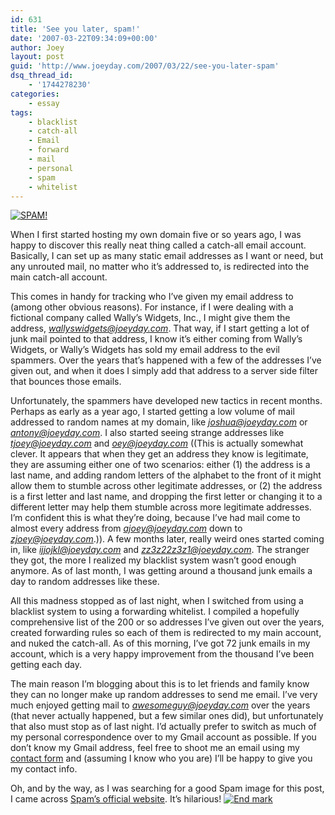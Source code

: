 ```yaml
---
id: 631
title: 'See you later, spam!'
date: '2007-03-22T09:34:09+00:00'
author: Joey
layout: post
guid: 'http://www.joeyday.com/2007/03/22/see-you-later-spam'
dsq_thread_id:
    - '1744278230'
categories:
    - essay
tags:
    - blacklist
    - catch-all
    - Email
    - forward
    - mail
    - personal
    - spam
    - whitelist
---
```


[![SPAM!](http://joeyday.com/wp-content/uploads/2007/03/spam.png)](http://www.spam.com)

When I first started hosting my own domain five or so years ago, I was happy to discover this really neat thing called a catch-all email account. Basically, I can set up as many static email addresses as I want or need, but any unrouted mail, no matter who it’s addressed to, is redirected into the main catch-all account.

This comes in handy for tracking who I’ve given my email address to (among other obvious reasons). For instance, if I were dealing with a fictional company called Wally’s Widgets, Inc., I might give them the address, *wallyswidgets@joeyday.com*. That way, if I start getting a lot of junk mail pointed to that address, I know it’s either coming from Wally’s Widgets, or Wally’s Widgets has sold my email address to the evil spammers. Over the years that’s happened with a few of the addresses I’ve given out, and when it does I simply add that address to a server side filter that bounces those emails.

Unfortunately, the spammers have developed new tactics in recent months. Perhaps as early as a year ago, I started getting a low volume of mail addressed to random names at my domain, like *joshua@joeyday.com* or *antony@joeyday.com*. I also started seeing strange addresses like *tjoey@joeyday.com* and *oey@joeyday.com* ((This is actually somewhat clever. It appears that when they get an address they know is legitimate, they are assuming either one of two scenarios: either (1) the address is a last name, and adding random letters of the alphabet to the front of it might allow them to stumble across other legitimate addresses, or (2) the address is a first letter and last name, and dropping the first letter or changing it to a different letter may help them stumble across more legitimate addresses. I’m confident this is what they’re doing, because I’ve had mail come to almost every address from *ajoey@joeyday.com* down to *zjoey@joeyday.com*.)). A few months later, really weird ones started coming in, like *ijjojkl@joeyday.com* and *zz3z22z3z1@joeyday.com*. The stranger they got, the more I realized my blacklist system wasn’t good enough anymore. As of last month, I was getting around a thousand junk emails a day to random addresses like these.

All this madness stopped as of last night, when I switched from using a blacklist system to using a forwarding whitelist. I compiled a hopefully comprehensive list of the 200 or so addresses I’ve given out over the years, created forwarding rules so each of them is redirected to my main account, and nuked the catch-all. As of this morning, I’ve got 72 junk emails in my account, which is a very happy improvement from the thousand I’ve been getting each day.

The main reason I’m blogging about this is to let friends and family know they can no longer make up random addresses to send me email. I’ve very much enjoyed getting mail to *awesomeguy@joeyday.com* over the years (that never actually happened, but a few similar ones did), but unfortunately that also must stop as of last night. I’d actually prefer to switch as much of my personal correspondence over to my Gmail account as possible. If you don’t know my Gmail address, feel free to shoot me an email using my [contact form](/contact) and (assuming I know who you are) I’ll be happy to give you my contact info.

Oh, and by the way, as I was searching for a good Spam image for this post, I came across [Spam’s official website](http://www.spam.com). It’s hilarious! [![](http://joeyday.com/wp-content/uploads/2009/08/endmark.png "End mark")](http://joeyday.com/wp-content/uploads/2009/08/endmark.png)